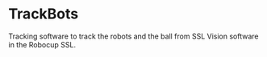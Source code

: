 # TrackBots
Tracking software to track the robots and the ball from SSL Vision software in the Robocup SSL.
